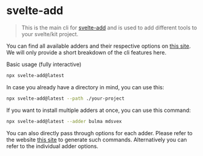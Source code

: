 # svelte-add

> This is the main cli for [svelte-add](https://svelte-add.com) and is used to add different tools to your svelte/kit project.

You can find all available adders and their respective options on [this site](https://svelte-add.com/adder/bootstrap). We will only provide a short breakdown of the cli features here.

Basic usage (fully interactive)

```sh
npx svelte-add@latest
```

In case you already have a directory in mind, you can use this:

```sh
npx svelte-add@latest --path ./your-project
```

If you want to install multiple adders at once, you can use this command:

```sh
npx svelte-add@latest --adder bulma mdsvex
```

You can also directly pass through options for each adder. Please refer to the website [this site](https://svelte-add.com) to generate such commands. Alternatively you can refer to the individual adder options.
